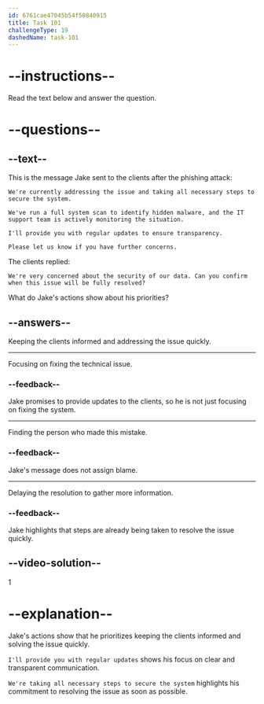 ```yaml
---
id: 6761cae47045b54f50840915
title: Task 101
challengeType: 19
dashedName: task-101
---
```

<!-- READING -->

# --instructions--

Read the text below and answer the question.

# --questions--

## --text--

This is the message Jake sent to the clients after the phishing attack:

`We're currently addressing the issue and taking all necessary steps to secure the system.`  

`We've run a full system scan to identify hidden malware, and the IT support team is actively monitoring the situation.`  

`I'll provide you with regular updates to ensure transparency.`  

`Please let us know if you have further concerns.`  

The clients replied:  

`We're very concerned about the security of our data. Can you confirm when this issue will be fully resolved?`

What do Jake's actions show about his priorities?

## --answers--

Keeping the clients informed and addressing the issue quickly.

---

Focusing on fixing the technical issue.

### --feedback--

Jake promises to provide updates to the clients, so he is not just focusing on fixing the system.

---

Finding the person who made this mistake.

### --feedback--

Jake's message does not assign blame.

---

Delaying the resolution to gather more information.

### --feedback--

Jake highlights that steps are already being taken to resolve the issue quickly.

## --video-solution--

1

# --explanation--

Jake's actions show that he prioritizes keeping the clients informed and solving the issue quickly.  

`I'll provide you with regular updates` shows his focus on clear and transparent communication.  

`We're taking all necessary steps to secure the system` highlights his commitment to resolving the issue as soon as possible.  
